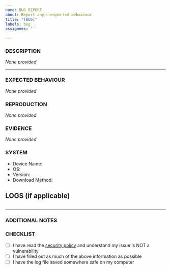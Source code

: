 ```yaml
---
name: BUG REPORT
about: Report any unexpected behaviour
title: "[BUG]"
labels: bug
assignees: ''

---
```


### **DESCRIPTION**
<!-- A clear and concise description of what the bug is. -->
*None provided*

---

### **EXPECTED BEHAVIOUR**
<!-- A clear and concise description of what you expected to happen. -->
*None provided*

### **REPRODUCTION**
<!-- Steps to reproduce the behavior: -->
*None provided*

### **EVIDENCE**
<!-- If applicable, add screenshots to help explain your problem. -->
*None provided*

### **SYSTEM**
- Device Name: <!-- [e.g. Raspberry Pi 5] -->
- OS: <!-- [e.g. Ubuntu 22.04.2] -->
- Version: <!-- [if applicable, e.g. v0.4.1] -->
- Download Method: <!-- [e.g. Repository, GHCR.io] -->

## **LOGS** (if applicable)
<!-- Please check `<eidolon>/.logs/` for log files, and paste any relevant snippets. Make sure you have the log file saved somewhere safe in case maintainers ask for larger snippets -->
``` py

```

---

### **ADDITIONAL NOTES**

<!-- Add any other context about the problem here. -->

### **CHECKLIST**
- [ ] I have read the [security policy](https://github.com/lachlanharrisdev/PROJECT-EIDOLON/security/policy) and understand my issue is NOT a vulnerability
- [ ] I have filled out as much of the above information as possible
- [ ] I have the log file saved somewhere safe on my computer

